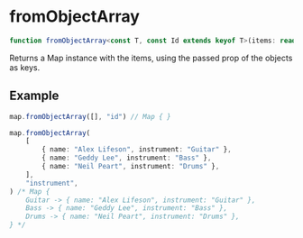 # fromObjectArray

```ts
function fromObjectArray<const T, const Id extends keyof T>(items: readonly T[], prop: Id): Map<T[Id], T>
```

Returns a Map instance with the items, using the passed prop of the objects as keys.

## Example

```ts
map.fromObjectArray([], "id") // Map { }
```

```ts
map.fromObjectArray(
    [
        { name: "Alex Lifeson", instrument: "Guitar" },
        { name: "Geddy Lee", instrument: "Bass" },
        { name: "Neil Peart", instrument: "Drums" },
    ],
    "instrument",
) /* Map {
    Guitar -> { name: "Alex Lifeson", instrument: "Guitar" },
    Bass -> { name: "Geddy Lee", instrument: "Bass" },
    Drums -> { name: "Neil Peart", instrument: "Drums" },
} */
```
